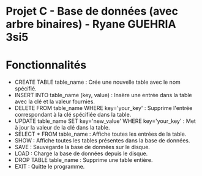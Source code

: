 # Projet C - Base de données (avec arbre binaires) - Ryane GUEHRIA 3si5


# Fonctionnalités

- CREATE TABLE table_name : Crée une nouvelle table avec le nom spécifié.
- INSERT INTO table_name (key, value) : Insère une entrée dans la table avec la clé et la valeur fournies.
- DELETE FROM table_name WHERE key='your_key' : Supprime l'entrée correspondant à la clé spécifiée dans la table.
- UPDATE table_name SET key='new_value' WHERE key='your_key' : Met à jour la valeur de la clé dans la table.
- SELECT * FROM table_name : Affiche toutes les entrées de la table.
- SHOW : Affiche toutes les tables présentes dans la base de données.
- SAVE : Sauvegarde la base de données sur le disque.
- LOAD : Charge la base de données depuis le disque.
- DROP TABLE table_name : Supprime une table entière.
- EXIT : Quitte le programme.